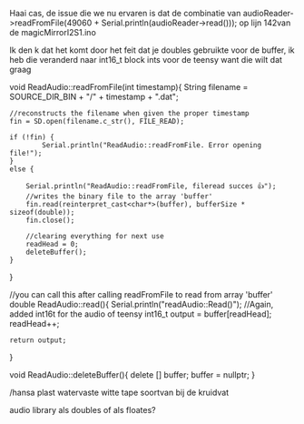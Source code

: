 Haai cas, de issue die we nu ervaren is dat de combinatie van audioReader->readFromFile(49060 + Serial.println(audioReader->read())); op lijn 142van de magicMirrorI2S1.ino

Ik den k dat het komt door het feit dat je doubles gebruikte voor de buffer, ik heb die veranderd naar int16_t block ints voor de teensy want die wilt dat graag

void ReadAudio::readFromFile(int timestamp){
  String filename = SOURCE_DIR_BIN + "/" + timestamp + ".dat";

    //reconstructs the filename when given the proper timestamp
    fin = SD.open(filename.c_str(), FILE_READ);

    if (!fin) {
            Serial.println("ReadAudio::readFromFile. Error opening file!");
    }
    else {

        Serial.println("ReadAudio::readFromFile, fileread succes 👍");
        //writes the binary file to the array 'buffer'
        fin.read(reinterpret_cast<char*>(buffer), bufferSize * sizeof(double));
        fin.close();

        //clearing everything for next use
        readHead = 0;
        deleteBuffer();
    }
}

//you can call this after calling readFromFile to read from array 'buffer'
double ReadAudio::read(){
    Serial.println("readAudio::Read()");
    //Again, added int16t for the audio of teensy
    int16_t output = buffer[readHead];
    readHead++;

    return output;
}

void ReadAudio::deleteBuffer(){
    delete [] buffer;
    buffer = nullptr;
}


/hansa plast watervaste witte tape soortvan bij de kruidvat

audio library als doubles of als floates? 

